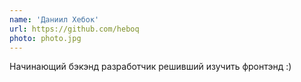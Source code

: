 ```yaml
---
name: 'Даниил Хебок'
url: https://github.com/heboq
photo: photo.jpg
---
```


Начинающий бэкэнд разработчик решивший изучить фронтэнд :)